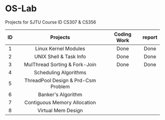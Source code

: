 # OS-Lab

Projects for SJTU Course ID CS307 & CS356

|ID| Projects | Coding Work | report |
| :------: | :------: | :---------: | :----: |
| 1 |     Linux Kernel Modules       |    Done    |   Done |
| 2 |       UNIX Shell & Task Info      |    Done    |  Done  |
| 3 |      MulThread Sorting & Fork-Join       | Done | Done | 
| 4 |       Scheduling Algorithms      |        |    |
| 5 |    ThreadPool Design & Prd-Csm Problem        |        |    |
| 6 |      Banker's Algorithm       |        |    |
| 7 |    Contiguous Memory Allocation         |        |    |
| 8 |       Virtual Mem Design      |        |    |
